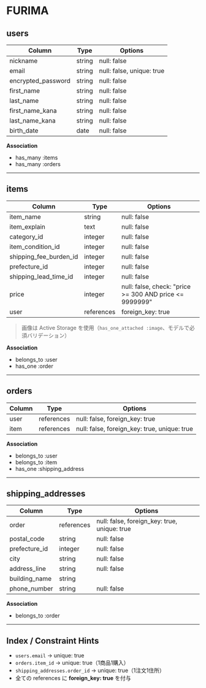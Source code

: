 
# FURIMA 

## users

| Column             | Type    | Options                              |
|--------------------|---------|--------------------------------------|
| nickname           | string  | null: false                          |
| email              | string  | null: false, unique: true            |
| encrypted_password | string  | null: false                          |
| first_name         | string  | null: false                          |
| last_name          | string  | null: false                          |
| first_name_kana    | string  | null: false                          |
| last_name_kana     | string  | null: false                          |
| birth_date         | date    | null: false                          |

**Association**
- has_many :items  
- has_many :orders  

---

## items

| Column                    | Type       | Options                                                                 |
|------------------------   |------------|-------------------------------------------------------------------------|
| item_name                 | string     | null: false                                                             |
| item_explain              | text       | null: false                                                             |
| category_id               | integer    | null: false                                                             |
| item_condition_id         | integer    | null: false                                                             |
| shipping_fee_burden_id    | integer    | null: false                                                             |
| prefecture_id             | integer    | null: false                                                             |
| shipping_lead_time_id     | integer    | null: false                                                             |
| price                     | integer    | null: false, check: "price >= 300 AND price <= 9999999"                 |
| user                      | references | foreign_key: true                                                       |

> 画像は Active Storage を使用（`has_one_attached :image`、モデルで必須バリデーション）

**Association**
- belongs_to :user   
- has_one :order  

---

## orders

| Column  | Type       | Options                               |
|---------|------------|---------------------------------------|
| user    | references | null: false, foreign_key: true        |
| item    | references | null: false, foreign_key: true, unique: true |

**Association**
- belongs_to :user  
- belongs_to :item  
- has_one :shipping_address  

---

## shipping_addresses

| Column        | Type       | Options                                      |
|---------------|------------|-------------------------------------------   |
| order         | references | null: false, foreign_key: true, unique: true |
| postal_code   | string     | null: false                                  |
| prefecture_id | integer    | null: false                                  |
| city          | string     | null: false                                  |
| address_line  | string     | null: false                                  |
| building_name | string     |                                              |
| phone_number  | string     | null: false                                  |

**Association**
- belongs_to :order  
---


## Index / Constraint Hints

- `users.email` → unique: true  
- `orders.item_id` → unique: true（1商品1購入）  
- `shipping_addresses.order_id` → unique: true（1注文1住所）  
- 全ての references に **foreign_key: true** を付与  
